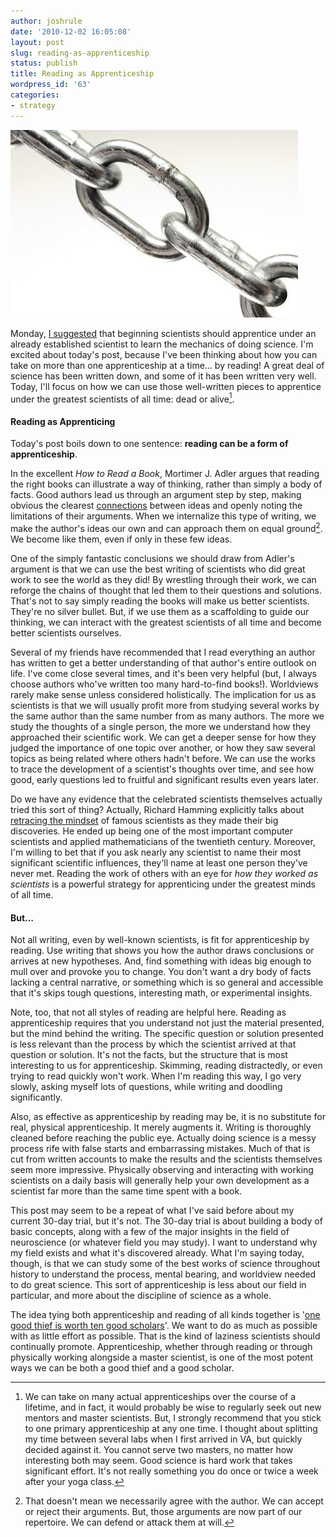 ```yaml
---
author: joshrule
date: '2010-12-02 16:05:08'
layout: post
slug: reading-as-apprenticeship
status: publish
title: Reading as Apprenticeship
wordpress_id: '63'
categories:
- strategy
---
```


![chain-links from MyTudut on flickr.com][1]

Monday, [I suggested][2] that beginning scientists should apprentice under an
already established scientist to learn the mechanics of doing science. I'm
excited about today's post, because I've been thinking about how you can take
on more than one apprenticeship at a time… by reading! A great deal of science
has been written down, and some of it has been written very well. Today, I'll
focus on how we can use those well-written pieces to apprentice under the
greatest scientists of all time: dead or alive[^1].

#### Reading as Apprenticing

Today's post boils down to one sentence: **reading can be a form of
apprenticeship**.

In the excellent _How to Read a Book_, Mortimer J. Adler argues that reading
the right books can illustrate a way of thinking, rather than simply a body of
facts. Good authors lead us through an argument step by step, making obvious
the clearest [connections][3] between ideas and openly noting the limitations
of their arguments. When we internalize this type of writing, we make the
author's ideas our own and can approach them on equal ground[^2]. We become
like them, even if only in these few ideas.

One of the simply fantastic conclusions we should draw from Adler's argument
is that we can use the best writing of scientists who did great work to see
the world as they did! By wrestling through their work, we can reforge the
chains of thought that led them to their questions and solutions. That's not
to say simply reading the books will make us better scientists. They're no
silver bullet. But, if we use them as a scaffolding to guide our thinking, we
can interact with the greatest scientists of all time and become better
scientists ourselves.

Several of my friends have recommended that I read everything an author has
written to get a better understanding of that author's entire outlook on life.
I've come close several times, and it's been very helpful (but, I always
choose authors who've written too many hard-to-find books!). Worldviews rarely
make sense unless considered holistically. The implication for us as
scientists is that we will usually profit more from studying several works by
the same author than the same number from as many authors. The more we study
the thoughts of a single person, the more we understand how they approached
their scientific work. We can get a deeper sense for how they judged the
importance of one topic over another, or how they saw several topics as being
related where others hadn't before. We can use the works to trace the
development of a scientist's thoughts over time, and see how good, early
questions led to fruitful and significant results even years later.

Do we have any evidence that the celebrated scientists themselves actually
tried this sort of thing? Actually, Richard Hamming explicitly talks about
[retracing the mindset][4] of famous scientists as they made their big
discoveries. He ended up being one of the most important computer scientists
and applied mathematicians of the twentieth century. Moreover, I'm willing to
bet that if you ask nearly any scientist to name their most significant
scientific influences, they'll name at least one person they've never met.
Reading the work of others with an eye for _how they worked as scientists_ is
a powerful strategy for apprenticing under the greatest minds of all time.

#### But…

Not all writing, even by well-known scientists, is fit for apprenticeship by
reading. Use writing that shows you how the author draws conclusions or
arrives at new hypotheses. And, find something with ideas big enough to mull
over and provoke you to change. You don't want a dry body of facts lacking a
central narrative, or something which is so general and accessible that it's
skips tough questions, interesting math, or experimental insights.

Note, too, that not all styles of reading are helpful here. Reading as
apprenticeship requires that you understand not just the material presented,
but the mind behind the writing. The specific question or solution presented
is less relevant than the process by which the scientist arrived at that
question or solution. It's not the facts, but the structure that is most
interesting to us for apprenticeship. Skimming, reading distractedly, or even
trying to read quickly won't work. When I'm reading this way, I go very
slowly, asking myself lots of questions, while writing and doodling
significantly.

Also, as effective as apprenticeship by reading may be, it is no substitute
for real, physical apprenticeship. It merely augments it. Writing is
thoroughly cleaned before reaching the public eye. Actually doing science is a
messy process rife with false starts and embarrassing mistakes. Much of that
is cut from written accounts to make the results and the scientists themselves
seem more impressive. Physically observing and interacting with working
scientists on a daily basis will generally help your own development as a
scientist far more than the same time spent with a book.

This post may seem to be a repeat of what I've said before about my current
30-day trial, but it's not. The 30-day trial is about building a body of basic
concepts, along with a few of the major insights in the field of neuroscience
(or whatever field you may study). I want to understand why my field exists
and what it's discovered already. What I'm saying today, though, is that we
can study some of the best works of science throughout history to understand
the process, mental bearing, and worldview needed to do great science. This
sort of apprenticeship is less about our field in particular, and more about
the discipline of science as a whole.

The idea tying both apprenticeship and reading of all kinds together is '[one
good thief is worth ten good scholars][5]'. We want to do as much as possible
with as little effort as possible. That is the kind of laziness scientists
should continually promote. Apprenticeship, whether through reading or through
physically working alongside a master scientist, is one of the most potent
ways we can be both a good thief and a good scholar.


[^1]: We can take on many actual apprenticeships over the course of a lifetime, and in fact, it would probably be wise to regularly seek out new mentors and master scientists. But, I strongly recommend that you stick to one primary apprenticeship at any one time. I thought about splitting my time between several labs when I first arrived in VA, but quickly decided against it. You cannot serve two masters, no matter how interesting both may seem. Good science is hard work that takes significant effort. It's not really something you do once or twice a week after your yoga class.
[^2]: That doesn't mean we necessarily agree with the author. We can accept or reject their arguments. But, those arguments are now part of our repertoire. We can defend or attack them at will.

[1]: /a/2010-12-02-reading-as-apprenticeship/chain-links.png (chain-links from MyTudut on flickr.com)
[2]: http://joshrule.com/blog/apprenticeship-get-started-in-science/ (WOTS - Apprenticeship: Get Started in Science)
[3]: http://joshrule.com/blog/trial1day15/ (WOTS - Trial 1: Day 15)
[4]: http://www.dartmouth.edu/~matc/MathDrama/reading/Hamming.html (The Unreasonable Effectiveness of Mathematics)
[5]: http://joshrule.com/blog/one-good-thief-is-worth-ten-good-scholars/ (WOTS - One Good Thief is Worth Ten Good Scholars)
